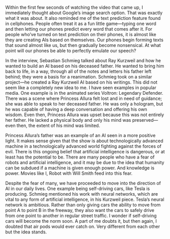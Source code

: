 Within the first few seconds of watching the video that came up, I immediately thought about Google’s image search option. That was exactly what it was about. It also reminded me of the text prediction feature found in cellphones. People often treat it as a fun little game—typing one word and then letting our phones predict every word that comes after it. For people who’ve turned on text prediction on their phones, it is almost like they are creating AIs based on themselves. Our phones begin forming texts that sound almost like us, but then gradually become nonsensical. At what point will our phones be able to perfectly emulate our speech? 

In the interview, Sebastian Schmieg talked about Ray Kurzweil and how he wanted to build an AI based on his deceased father. He wanted to bring him back to life, in a way, through all of the notes and letters his father left behind; they were a basis for a reanimation. Schmieg took on a similar project—he created a Ray Kurzweil AI based on his writings. This did not seem like a completely new idea to me. I have seen examples in popular media. One example is in the animated series Voltron: Legendary Defender. There was a scene where Princess Allura felt lost and in need of guidance; she was able to speak to her deceased father. He was only a hologram, but he was capable of having a deep conversation and offering his own wisdom. Even then, Princess Allura was upset because this was not entirely her father. He lacked a physical body and only his mind was preserved—even then, the extent of his mind was limited. 

Princess Allura’s father was an example of an AI seen in a more positive light. It makes sense given that the show is about technologically advanced machine in a technologically advanced world fighting against the forces of evil. There is this ongoing belief that artificial intelligence is dangerous, or at least has the potential to be. There are many people who have a fear of robots and artificial intelligence, and it may be due to the idea that humanity can be subdued if a machine is given enough power. And knowledge is power. Movies like I, Robot with Will Smith feed into this fear. 

Despite the fear of many, we have proceeded to move into the direction of AI in our daily lives. One example being self-driving cars, like Tesla is producing. Schmieg mentioned his work with neural networks, which are vital to any form of artificial intelligence, in his Kurzweil piece. Tesla’s neural network is ambitious. Rather than only giving cars the ability to move from point A to point B in the freeway, they also want the cars to safely drive from one point to another in regular street traffic. I wonder if self-driving cars will become the norm soon. A part of me doubts it, but then again, I doubted that air pods would ever catch on. Very different from each other but the idea stands. 
